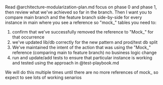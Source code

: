 Read @architecture-modularization-plan.md focus on phase 0 and phase 1, then review what we've achieved so far in the branch. Then I want you to compare main branch and the feature branch side-by-side for every instance in main where you see a reference so "mock_" tables you need to: 
1. confirm that we've successfully removed the reference to "Mock_" for that occurrence 
2. we've updated lib/db correctly for the new pattern and prod/test db split
3. We've maintained the intent of the action that was using the "Mock_" reference (comparing main to feature branch) no business logic change
4. run and update/add tests to ensure that particular instance is working and tested using the approach in @test-playbook.md 

We will do this multiple times until there are no more references of mock_ so expect to see lots of working senarios